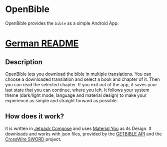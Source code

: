 # OpenBible
OpenBible provides the `bible` as a simple Android App.

# [German README](./README_DE.md)

## Description
OpenBible lets you download the bible in multiple translations.
You can choose a downloaded translation and select a book and chapter of it.
Then you can read the selected chapter.
If you exit out of the app, it saves your last state that you can continue, where you left.
It follows your system theme (dark/light mode, language and material design) to make your experience as simple and straight forward as possible.

## How does it work?
It is written in [Jetpack Compose](https://developer.android.com/compose) and uses [Material You](https://m3.material.io) as its Design.
It downloads and works with json files, provided by the [GETBIBLE API](https://getbible.net/docs) and the [CrossWire SWORD](https://www.crosswire.org/sword) project.
